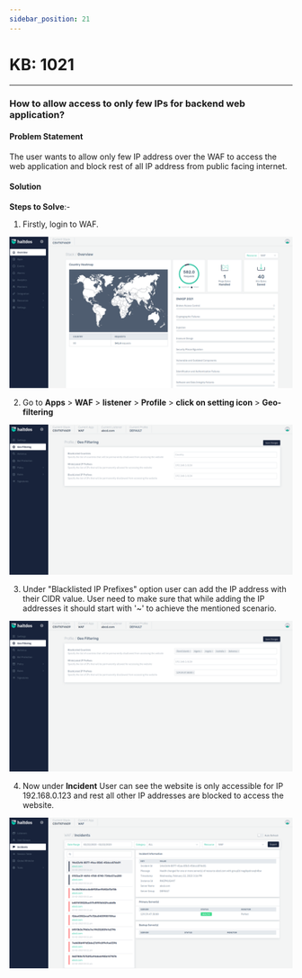 ```yaml
---
sidebar_position: 21
---
```


# KB: 1021
-----------

### **How to allow access to only few IPs for backend web application?**

#### **Problem Statement**

The user wants to allow only few IP address over the WAF to access the web application and block rest of all IP address from public facing internet.

#### **Solution**

**Steps to Solve**:-

1. Firstly, login to WAF.

![kb-1021](/img/waf/kb/v2/overview_kb_1021_1.png)

2. Go to  **Apps** > **WAF** > **listener** > **Profile** > **click on setting icon** > **Geo-filtering**

![kb-1021](/img/waf/kb/v2/geo_kb_1021_2.png)

3. Under "Blacklisted IP Prefixes" option user can add the IP address with their CIDR value. User need to make sure that while adding the IP addresses it should start with '~' to achieve the mentioned scenario.

![kb-1021](/img/waf/kb/v2/geo_kb_1021_3.png)

4. Now under **Incident** User can see the website is only accessible for IP 192.168.0.123 and rest all other IP addresses are blocked to access the website.

![kb-1021](/img/waf/kb/v2/incident_kb_1021_4.png)



